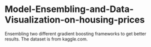 # Model-Ensembling-and-Data-Visualization-on-housing-prices
Ensembling two different gradient boosting frameworks to get better results. The dataset is from kaggle.com. 
